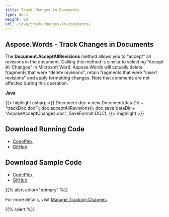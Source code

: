 ```yaml
---
title: Track Changes in Documents
type: docs
weight: 80
url: /java/track-changes-in-documents/
---
```


## **Aspose.Words - Track Changes in Documents**

The **Document.AcceptAllRevisions** method allows you to "accept" all revisions in the document. Calling this method is similar to selecting "Accept All Changes" in Microsoft Word. Aspose.Words will actually delete fragments that were "delete revisions", retain fragments that were "insert revisions" and apply formatting changes. Note that comments are not affected during this operation.

**Java**

{{< highlight csharp >}}
Document doc = new Document(dataDir + "trackDoc.doc");
doc.acceptAllRevisions();
doc.save(dataDir + "AsposeAcceptChanges.doc", SaveFormat.DOC);
{{< /highlight >}}

## **Download Running Code**

- [CodePlex](https://asposewordsjavaapachepoi.codeplex.com/releases/view/618321)
- [GitHub](https://github.com/aspose-words/Aspose.Words-for-Java/releases/tag/Aspose.Words_Java_for_Apache_POI_WP-v1.0.0)

## **Download Sample Code**

- [CodePlex](https://asposewordsjavaapachepoi.codeplex.com/SourceControl/latest#src/main/java/com/aspose/words/examples/asposefeatures/workingwithdocument/trackchanges/AsposeTrackChanges.java)
- [GitHub](https://github.com/aspose-words/Aspose.Words-for-Java/blob/master/Plugins/Aspose_Words_for_Apache_POI/src/main/java/com/aspose/words/examples/asposefeatures/workingwithdocument/trackchanges/AsposeTrackChanges.java)

{{% alert color="primary" %}} 

For more details, visit [Manage Tracking Changes](/words/java/working-with-document/#workingwithdocument-managetrackingchanges).

{{% /alert %}}
